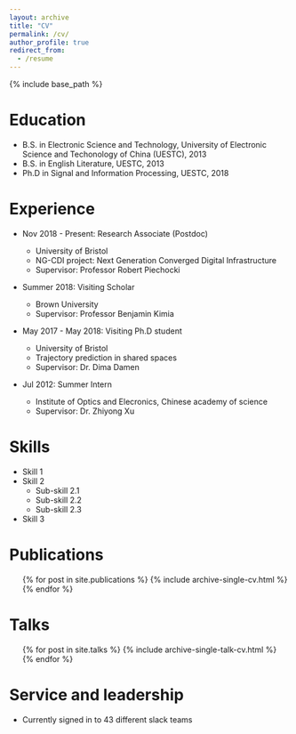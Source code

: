 ```yaml
---
layout: archive
title: "CV"
permalink: /cv/
author_profile: true
redirect_from:
  - /resume
---
```


{% include base_path %}

Education
======
* B.S. in Electronic Science and Technology, University of Electronic Science and Techonology of China (UESTC), 2013
* B.S. in English Literature, UESTC, 2013
* Ph.D in Signal and Information Processing, UESTC, 2018

Experience
======
* Nov 2018 - Present: Research Associate (Postdoc)
  * University of Bristol
  * NG-CDI project: Next Generation Converged Digital Infrastructure
  * Supervisor: Professor Robert Piechocki
  
* Summer 2018: Visiting Scholar
  * Brown University
  * Supervisor: Professor Benjamin Kimia

* May 2017 - May 2018: Visiting Ph.D student
  * University of Bristol
  * Trajectory prediction in shared spaces
  * Supervisor: Dr. Dima Damen
  
* Jul 2012: Summer Intern
  * Institute of Optics and Elecronics, Chinese academy of science
  * Supervisor: Dr. Zhiyong Xu
  
Skills
======
* Skill 1
* Skill 2
  * Sub-skill 2.1
  * Sub-skill 2.2
  * Sub-skill 2.3
* Skill 3

Publications
======
  <ul>{% for post in site.publications %}
    {% include archive-single-cv.html %}
  {% endfor %}</ul>
  
Talks
======
  <ul>{% for post in site.talks %}
    {% include archive-single-talk-cv.html %}
  {% endfor %}</ul>
  
[comment]: <> (Teaching)
[comment]: <> (======)
[comment]: <>  (<ul>{% for post in site.teaching %})
[comment]: <>   ({% include archive-single-cv.html %})
[comment]: <>  ({% endfor %}</ul>)
  
Service and leadership
======
* Currently signed in to 43 different slack teams
